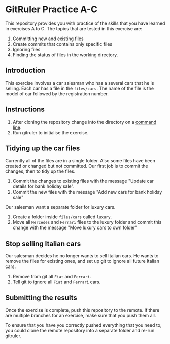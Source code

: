 <!--
Marked Style: Github
-->

# GitRuler Practice A-C

This repository provides you with practice of the skills that you have learned in exercises A to C. The topics that are tested in this exercise are:

1. Committing new and existing files
2. Create commits that contains only specific files
3. Ignoring files
4. Finding the status of files in the working directory.

## Introduction

This exercise involves a car salesman who has a several cars that he is selling. Each car has a file in the `files/cars`. The name of the file is the model of car followed by the registration number.

## Instructions

1. After cloning the repository change into the directory on a [command line](https://www.techopedia.com/definition/3337/command-line-interface-cli).
2. Run gitruler to initialise the exercise.

## Tidying up the car files

Currently all of the files are in a single folder. Also some files have been created or changed but not committed. Our first job is to commit the changes, then to tidy up the files.

1. Commit the changes to existing files with the message "Update car details for bank holiday sale".
2. Commit the new files with the message "Add new cars for bank holiday sale"

Our salesman want a separate folder for luxury cars. 

1. Create a folder inside `files/cars` called `luxury`.
2. Move all `Mercedes` and `Ferrari` files to the luxury folder and commit this change with the message "Move luxury cars to own folder"

## Stop selling Italian cars

Our salesman decides he no longer wants to sell Italian cars. He wants to remove the files for existing ones, and set up git to ignore all future Italian cars.

1. Remove from git all `Fiat` and `Ferrari`.
2. Tell git to ignore all `Fiat` and `Ferrari` cars.

## Submitting the results

Once the exercise is complete, push this repository to the remote. If there are multiple branches for an exercise, make sure that you push them all. 

To ensure that you have you correctly pushed everything that you need to, you could clone the remote repository into a separate folder and re-run gitruler.
